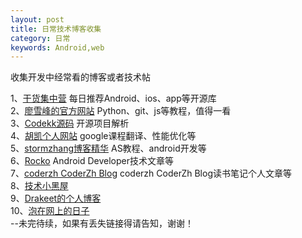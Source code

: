```yaml
---
layout: post
title: 日常技术博客收集
category: 日常
keywords: Android,web
---
```


收集开发中经常看的博客或者技术帖

1、[干货集中营](http://gank.io/) 每日推荐Android、ios、app等开源库<br/>
2、[廖雪峰的官方网站](http://www.liaoxuefeng.com/) Python、git、js等教程，值得一看<br/>
3、[Codekk源码](http://codekk.com/open-source-project-analysis) 开源项目解析<br/>
4、[胡凯个人网站](http://hukai.me/) google课程翻译、性能优化等<br/>
5、[stormzhang博客精华](http://www.stormzhang.com/) AS教程、android开发等<br/>
6、[Rocko](http://rocko.xyz/) Android Developer技术文章等<br/>
7、[coderzh CoderZh Blog](http://blog.coderzh.com/) coderzh CoderZh Blog读书笔记个人文章等<br/>
8、[技术小黑屋](http://droidyue.com/)<br/>
9、[Drakeet的个人博客](https://drakeet.me/)<br/>
10、[泡在网上的日子](http://www.jcodecraeer.com/)<br/>
--未完待续，如果有丢失链接得请告知，谢谢！

